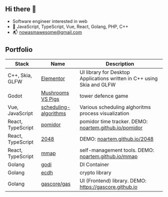 ## Hi there 👋

- Software engineer interested in web
- :construction_worker: JavaScript, TypeScript, Vue, React, Golang, PHP, C++
- :mailbox_with_mail: <nowasmawesome@gmail.com>

## Portfolio

| Stack | Name | Description |
|-------|------|-------------|
| C++, Skia, GLFW   | [Elementor](https://github.com/noartem/elementor) | UI library for Desktop Applications written in C++ using Skia and GLFW |
| Godot | [Mushrooms VS Pigs](https://github.com/noartem/mushroomsvspigs) | tower defence game |
| Vue, JavaScript | [scheduling-algorithms](https://github.com/noartem/scheduling-algorithms) | Various scheduling alghoritms process visualization |
| React, TypeScript |  [pomidor](https://github.com/noartem/pomidor) | pomidor time tracker. DEMO: [noartem.github.io/pomidor](https://noartem.github.io/pomidor) |
| React, TypeScript | [2048](https://github.com/noartem/2048) | DEMO: [noartem.github.io/2048](https://noartem.github.io/2048) |
| React, TypeScript |  [mmap](https://github.com/noartem/mmap) | self-management tools. DEMO: [noartem.github.io/mmap](https://noartem.github.io/mmap) |
| Golang | [godi](https://github.com/noartem/godi) | DI Container |
| Golang | [ecdh](https://github.com/noartem/ecdh) | crypto library |
| Golang | [gascore/gas](https://github.com/gascore/gas) | UI (Frontend) library. DEMO: https://gascore.github.io |

